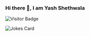 ### Hi there 👋, I am Yash Shethwala

<!--
**Scientist90s/Scientist90s** is a ✨ _special_ ✨ repository because its `README.md` (this file) appears on your GitHub profile.

Here are some ideas to get you started:

- 🔭 I’m currently working on ...
- 🌱 I’m currently learning ...
- 👯 I’m looking to collaborate on ...
- 🤔 I’m looking for help with ...
- 💬 Ask me about ...
- 📫 How to reach me: ...
- 😄 Pronouns: ...
- ⚡ Fun fact: ...
-->

![Visitor Badge](https://visitor-badge.laobi.icu/badge?page_id=Scientist90s.Scientist90s)

<!-- [![Readme Quotes](https://quotes-github-readme.vercel.app/api?type=horizontal&theme=light)](https://github.com/piyushsuthar/github-readme-quotes) -->

![Jokes Card](https://readme-jokes.vercel.app/api?hideBorder&theme=flag-india)